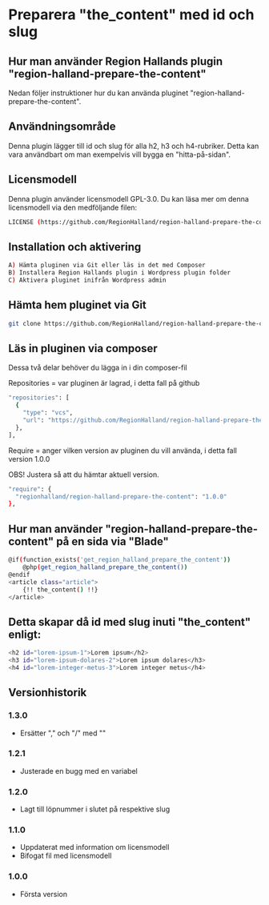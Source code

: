 # Preparera "the_content" med id och slug

## Hur man använder Region Hallands plugin "region-halland-prepare-the-content"

Nedan följer instruktioner hur du kan använda pluginet "region-halland-prepare-the-content".


## Användningsområde

Denna plugin lägger till id och slug för alla h2, h3 och h4-rubriker.
Detta kan vara användbart om man exempelvis vill bygga en "hitta-på-sidan".


## Licensmodell

Denna plugin använder licensmodell GPL-3.0. Du kan läsa mer om denna licensmodell via den medföljande filen:
```sh
LICENSE (https://github.com/RegionHalland/region-halland-prepare-the-content/blob/master/LICENSE)
```

## Installation och aktivering

```sh
A) Hämta pluginen via Git eller läs in det med Composer
B) Installera Region Hallands plugin i Wordpress plugin folder
C) Aktivera pluginet inifrån Wordpress admin
```


## Hämta hem pluginet via Git

```sh
git clone https://github.com/RegionHalland/region-halland-prepare-the-content.git
```


## Läs in pluginen via composer

Dessa två delar behöver du lägga in i din composer-fil

Repositories = var pluginen är lagrad, i detta fall på github

```sh
"repositories": [
  {
    "type": "vcs",
    "url": "https://github.com/RegionHalland/region-halland-prepare-the-content.git"
  },
],
```
Require = anger vilken version av pluginen du vill använda, i detta fall version 1.0.0

OBS! Justera så att du hämtar aktuell version.

```sh
"require": {
  "regionhalland/region-halland-prepare-the-content": "1.0.0"
},
```


## Hur man använder "region-halland-prepare-the-content" på en sida via "Blade"

```sh
@if(function_exists('get_region_halland_prepare_the_content'))
	@php(get_region_halland_prepare_the_content())
@endif
<article class="article">
	{!! the_content() !!}
</article>				
```


## Detta skapar då id med slug inuti "the_content" enligt:

```sh
<h2 id="lorem-ipsum-1">Lorem ipsum</h2>
<h3 id="lorem-ipsum-dolares-2">Lorem ipsum dolares</h3>
<h4 id="lorem-integer-metus-3">Lorem integer metus</h4>
```


## Versionhistorik

### 1.3.0
- Ersätter "," och "/" med ""

### 1.2.1
- Justerade en bugg med en variabel

### 1.2.0
- Lagt till löpnummer i slutet på respektive slug

### 1.1.0
- Uppdaterat med information om licensmodell
- Bifogat fil med licensmodell

### 1.0.0
- Första version
